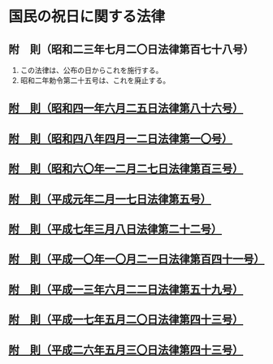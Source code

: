# 国民の祝日に関する法律

## 附　則（昭和二三年七月二〇日法律第百七十八号）

1. この法律は、公布の日からこれを施行する。
2. 昭和二年勅令第二十五号は、これを廃止する。

## [附　則（昭和四一年六月二五日法律第八十六号）](https://github.com/law-of-japan/19660625-law-86/blob/master/supplementary_provision.md#%E9%99%84%E5%89%87%E6%98%AD%E5%92%8C%E5%9B%9B%E4%B8%80%E5%B9%B4%E5%85%AD%E6%9C%88%E4%BA%8C%E4%BA%94%E6%97%A5%E6%B3%95%E5%BE%8B%E7%AC%AC%E5%85%AB%E5%8D%81%E5%85%AD%E5%8F%B7)

## [附　則（昭和四八年四月一二日法律第一〇号）](https://github.com/law-of-japan/19730412-law-10/blob/master/supplementary_provision.md#%E9%99%84%E5%89%87%E6%98%AD%E5%92%8C%E5%9B%9B%E5%85%AB%E5%B9%B4%E5%9B%9B%E6%9C%88%E4%B8%80%E4%BA%8C%E6%97%A5%E6%B3%95%E5%BE%8B%E7%AC%AC%E5%8D%81%E5%8F%B7)

## [附　則（昭和六〇年一二月二七日法律第百三号）](https://github.com/law-of-japan/19851227-law-103/blob/master/supplementary_provision.md#%E9%99%84%E5%89%87%E6%98%AD%E5%92%8C%E5%85%AD%E3%80%87%E5%B9%B4%E4%B8%80%E4%BA%8C%E6%9C%88%E4%BA%8C%E4%B8%83%E6%97%A5%E6%B3%95%E5%BE%8B%E7%AC%AC%E7%99%BE%E4%B8%89%E5%8F%B7)

## [附　則（平成元年二月一七日法律第五号）](https://github.com/law-of-japan/19890217-law-5/blob/master/supplementary_provision.md#%E9%99%84%E5%89%87%E5%B9%B3%E6%88%90%E5%85%83%E5%B9%B4%E4%BA%8C%E6%9C%88%E4%B8%80%E4%B8%83%E6%97%A5%E6%B3%95%E5%BE%8B%E7%AC%AC%E4%BA%94%E5%8F%B7)

## [附　則（平成七年三月八日法律第二十二号）](https://github.com/law-of-japan/19950308-law-22/blob/master/supplementary_provision.md#%E9%99%84%E5%89%87%E5%B9%B3%E6%88%90%E4%B8%83%E5%B9%B4%E4%B8%89%E6%9C%88%E5%85%AB%E6%97%A5%E6%B3%95%E5%BE%8B%E7%AC%AC%E4%BA%8C%E5%8D%81%E4%BA%8C%E5%8F%B7)

## [附　則（平成一〇年一〇月二一日法律第百四十一号）](https://github.com/law-of-japan/19981021-law-141/blob/master/supplementary_provision.md#%E9%99%84%E5%89%87%E5%B9%B3%E6%88%90%E4%B8%80%E3%80%87%E5%B9%B4%E4%B8%80%E3%80%87%E6%9C%88%E4%BA%8C%E4%B8%80%E6%97%A5%E6%B3%95%E5%BE%8B%E7%AC%AC%E7%99%BE%E5%9B%9B%E5%8D%81%E4%B8%80%E5%8F%B7)

## [附　則（平成一三年六月二二日法律第五十九号）](https://github.com/law-of-japan/20010622-law-59/blob/master/supplementary_provision.md#%E9%99%84%E5%89%87%E5%B9%B3%E6%88%90%E4%B8%80%E4%B8%89%E5%B9%B4%E5%85%AD%E6%9C%88%E4%BA%8C%E4%BA%8C%E6%97%A5%E6%B3%95%E5%BE%8B%E7%AC%AC%E4%BA%94%E5%8D%81%E4%B9%9D%E5%8F%B7)

## [附　則（平成一七年五月二〇日法律第四十三号）](https://github.com/law-of-japan/20050520-law-43/blob/master/supplementary_provision.md#%E9%99%84%E5%89%87%E5%B9%B3%E6%88%90%E4%B8%80%E4%B8%83%E5%B9%B4%E4%BA%94%E6%9C%88%E4%BA%8C%E3%80%87%E6%97%A5%E6%B3%95%E5%BE%8B%E7%AC%AC%E5%9B%9B%E5%8D%81%E4%B8%89%E5%8F%B7)

## [附　則（平成二六年五月三〇日法律第四十三号）](https://github.com/law-of-japan/20140530-law-43/blob/master/supplementary_provision.md#%E9%99%84%E5%89%87%E5%B9%B3%E6%88%90%E4%BA%8C%E5%85%AD%E5%B9%B4%E4%BA%94%E6%9C%88%E4%B8%89%E3%80%87%E6%97%A5%E6%B3%95%E5%BE%8B%E7%AC%AC%E5%9B%9B%E5%8D%81%E4%B8%89%E5%8F%B7)
